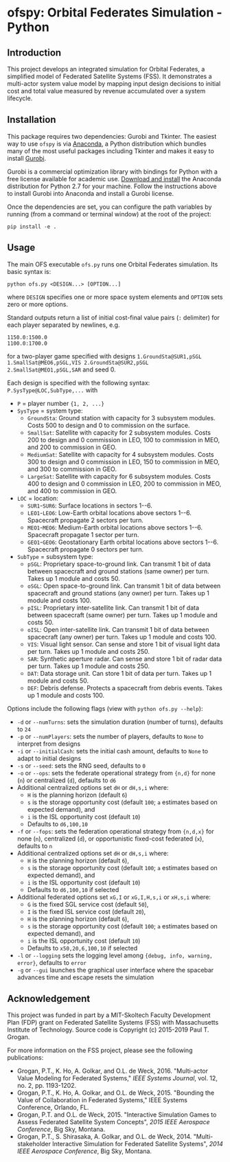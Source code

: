 # ofspy: Orbital Federates Simulation - Python

## Introduction

This project develops an integrated simulation for Orbital Federates, a simplified model of Federated Satellite Systems (FSS). It demonstrates a multi-actor system value model by mapping input design decisions to initial cost and total value measured by revenue accumulated over a system lifecycle.

## Installation

This package requires two dependencies: Gurobi and Tkinter. The easiest way to use `ofspy` is via [Anaconda](https://www.continuum.io/downloads), a Python distribution which bundles many of the most useful packages including Tkinter and makes it easy to install [Gurobi](http://www.gurobi.com/downloads/get-anaconda).

Gurobi is a commercial optimization library with bindings for Python with a free license available for academic use. [Download and install](http://www.gurobi.com/downloads/get-anaconda) the Anaconda distribution for Python 2.7 for your machine. Follow the instructions above to install Gurobi into Anaconda and install a Gurobi license.

Once the dependencies are set, you can configure the path variables by running (from a command or terminal window) at the root of the project:
```shell
pip install -e .
```

## Usage

The main OFS executable ``ofs.py`` runs one Orbital Federates simulation. Its basic syntax is:
```
python ofs.py <DESIGN...> [OPTION...]
```
where `DESIGN` specifies one or more space system elements and `OPTION` sets zero or more options.

Standard outputs return a list of initial cost-final value pairs (`:` delimiter) for each player separated by newlines, e.g.
```
1150.0:1500.0
1100.0:1700.0
```
for a two-player game specified with designs ``1.GroundSta@SUR1,pSGL 1.SmallSat@MEO6,pSGL,VIS 2.GroundSta@SUR2,pSGL 2.SmallSat@MEO1,pSGL,SAR`` and seed 0.

Each design is specified with the following syntax: ``P.SysType@LOC,SubType,...`` with
 * `P` = player number `{1, 2, ...}`
 * `SysType` = system type:
   * `GroundSta`: Ground station with capacity for 3 subsystem modules. Costs 500 to design and 0 to commission on the surface.
   * `SmallSat`: Satellite with capacity for 2 subsystem modules. Costs 200 to design and 0 commission in LEO, 100 to commission in MEO, and 200 to commission in GEO.
   * `MediumSat`: Satellite with capacity for 4 subsystem modules. Costs 300 to design and 0 commission in LEO, 150 to commission in MEO, and 300 to commission in GEO.
   * `LargeSat`: Satellite with capacity for 6 subsystem modules. Costs 400 to design and 0 commission in LEO, 200 to commission in MEO, and 400 to commission in GEO.
 * `LOC` = location:
   * `SUR1`-`SUR6`: Surface locations in sectors 1--6.
   * `LEO1`-`LEO6`: Low-Earth orbital locations above sectors 1--6. Spacecraft propagate 2 sectors per turn.
   * `MEO1`-`MEO6`: Medium-Earth orbital locations above sectors 1--6. Spacecraft propagate 1 sector per turn.
   * `GEO1`-`GEO6`: Geostationary Earth orbital locations above sectors 1--6. Spacecraft propagate 0 sectors per turn.
 * `SubType` = subsystem type:
   * `pSGL`: Proprietary space-to-ground link. Can transmit 1 bit of data between spacecraft and ground stations (same owner) per turn. Takes up 1 module and costs 50.
   * `oSGL`: Open space-to-ground link. Can transmit 1 bit of data between spacecraft and ground stations (any owner) per turn. Takes up 1 module and costs 100.
   * `pISL`: Proprietary inter-satellite link. Can transmit 1 bit of data between spacecraft (same owner) per turn. Takes up 1 module and costs 50.
   * `oISL`: Open inter-satellite link. Can transmit 1 bit of data between spacecraft (any owner) per turn. Takes up 1 module and costs 100.
   * `VIS`: Visual light sensor. Can sense and store 1 bit of visual light data per turn. Takes up 1 module and costs 250.
   * `SAR`: Synthetic aperture radar. Can sense and store 1 bit of radar data per turn. Takes up 1 module and costs 250.
   * `DAT`: Data storage unit. Can store 1 bit of data per turn. Takes up 1 module and costs 50.
   * `DEF`: Debris defense. Protects a spacecraft from debris events. Takes up 1 module and costs 100.

Options include the following flags (view with ``python ofs.py --help``):
 * `-d` or `--numTurns`: sets the simulation duration (number of turns), defaults to `24`
 * `-p` or `--numPlayers`: sets the number of players, defaults to `None` to interpret from designs
 * `-i` or `--initialCash`: sets the initial cash amount, defaults to `None` to adapt to initial designs
 * `-s` or `--seed`: sets the RNG seed, defaults to `0`
 * `-o` or `--ops`: sets the federate operational strategy from `{n,d}` for none (`n`) or centralized (`d`), defaults to `d6`
  * Additional centralized options set `dH` or `dH,s,i` where:
    * `H` is the planning horizon (default `6`)
    * `s` is the storage opportunity cost (default `100`; `a` estimates based on expected demand), and
    * `i` is the ISL opportunity cost (default `10`)
    * Defaults to `d6,100,10`
 * `-f` or `--fops`: sets the federation operational strategy from `{n,d,x}` for none (`n`), centralized (`d`), or opportunistic fixed-cost federated (`x`), defaults to `n`
  * Additional centralized options set `dH` or `dH,s,i` where:
    * `H` is the planning horizon (default `6`),
    * `s` is the storage opportunity cost (default `100`; `a` estimates based on expected demand), and
    * `i` is the ISL opportunity cost (default `10`)
    * Defaults to `d6,100,10` if selected
  * Additional federated options set `xG,I` or `xG,I,H,s,i` or `xH,s,i` where:
    * `G` is the fixed SGL service cost (default `50`),
    * `I` is the fixed ISL service cost (default `20`),
    * `H` is the planning horizon (default `6`),
    * `s` is the storage opportunity cost (default `100`; `a` estimates based on expected demand), and
    * `i` is the ISL opportunity cost (default `10`)
    * Defaults to `x50,20,6,100,10` if selected
 * `-l` or `--logging` sets the logging level among `{debug, info, warning, error}`, defaults to `error`
 * `-g` or `--gui` launches the graphical user interface where the spacebar advances time and escape resets the simulation

## Acknowledgement

This project was funded in part by a MIT-Skoltech Faculty Development Plan (FDP) grant on Federated Satellite Systems (FSS) with Massachusetts Institute of Technology. Source code is Copyright (c) 2015-2019 Paul T. Grogan.

For more information on the FSS project, please see the following publications:
 * Grogan, P.T., K. Ho, A. Golkar, and O.L. de Weck, 2016. "Multi-actor Value Modeling for Federated Systems," *IEEE Systems Journal*, vol. 12, no. 2, pp. 1193-1202.
 * Grogan, P.T., K. Ho, A. Golkar, and O.L. de Weck, 2015. "Bounding the Value of Collaboration in Federated Systems," IEEE Systems Conference, Orlando, FL.
 * Grogan, P.T. and O.L. de Weck, 2015. "Interactive Simulation Games to Assess Federated Satellite System Concepts", *2015 IEEE Aerospace Conference*, Big Sky, Montana.
 * Grogan, P.T., S. Shirasaka, A. Golkar, and O.L. de Weck, 2014. "Multi-stakeholder Interactive Simulation for Federated Satellite Systems", *2014 IEEE Aerospace Conference*, Big Sky, Montana.
